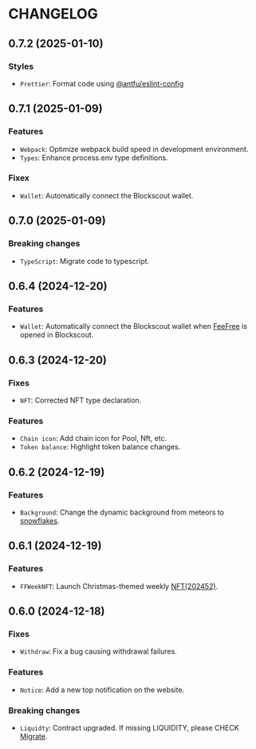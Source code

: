 # CHANGELOG

## 0.7.2 (2025-01-10)

### Styles
- `Prettier`: Format code using [@antfu/eslint-config](https://github.com/antfu/eslint-config)


## 0.7.1 (2025-01-09)

### Features
- `Webpack`: Optimize webpack build speed in development environment.
- `Types`: Enhance process.env type definitions.

### Fixex
- `Wallet`: Automatically connect the Blockscout wallet.


## 0.7.0 (2025-01-09)

### Breaking changes
- `TypeScript`: Migrate code to typescript.


## 0.6.4 (2024-12-20)

### Features
- `Wallet`: Automatically connect the Blockscout wallet when [FeeFree](https://explorer.zora.energy/apps/feefree) is opened in Blockscout.


## 0.6.3 (2024-12-20)

### Fixes
- `NFT`: Corrected NFT type declaration.

### Features
- `Chain icon`: Add chain icon for Pool, Nft, etc.
- `Token balance`: Highlight token balance changes.


## 0.6.2 (2024-12-19)

### Features
- `Background`: Change the dynamic background from meteors to [snowflakes](https://github.com/hcodes/snowflakes).


## 0.6.1 (2024-12-19)

### Features
- `FFWeekNFT`: Launch Christmas-themed weekly [NFT(202452)](https://app.feefree.fi/nft).


## 0.6.0 (2024-12-18)

### Fixes
- `Withdraw`: Fix a bug causing withdrawal failures.

### Features
- `Notice`: Add a new top notification on the website.

### Breaking changes
- `Liquidty`: Contract upgraded. If missing LIQUIDITY, please CHECK [Migrate](https://app.feefree.fi/migrate).
